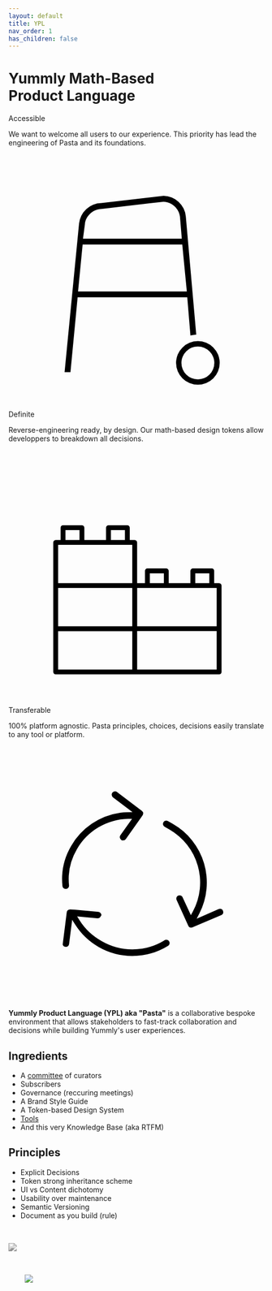 ```yaml
---
layout: default
title: YPL
nav_order: 1
has_children: false
---
```

<h1>Yummly <span class="titleLight">Math-Based</span><br>Product Language</h1>

<section class="flex-1_1_1-cols">
  <div onclick="location.href='{{site.baseurl}}/foundations#accessible';" class="card-link">
    <h8>Accessible</h8>
    <p>
      <span>We want to welcome all users to our experience</span>. This priority has lead the engineering of Pasta and its foundations.
    </p>
    <svg xmlns="http://www.w3.org/2000/svg" viewBox="0 0 256 256">
      <g>
        <path d="M56.11,218.27,70.59,69.57A22.77,22.77,0,0,1,92.86,49.05H93l62.3-7.25a22.76,22.76,0,0,1,22.15,20.49l10.44,118.36a27.54,27.54,0,0,0-5.81,1l-3.18-38.23H69.16L62,218.27Zm13.49-80.8H178.47L173.9,90.58H74.18ZM92.74,55c-8,.07-15.6,7.1-16.27,15.07L74.53,84.68h98.9L171.6,62.77c-.66-8-8.31-15.08-16.38-15.08h-.17Z"/>
        <path d="M189.54,230.89a21.84,21.84,0,1,1,21.84-21.84A21.86,21.86,0,0,1,189.54,230.89Zm0-38.3A16.47,16.47,0,1,0,206,209.05,16.48,16.48,0,0,0,189.54,192.59Z"/>
      </g>
    </svg>
  </div>

  <div onclick="location.href='{{site.baseurl}}/foundations#definite';"  class="card-link">
      <h8>Definite</h8>
      <p>
        <span>Reverse-engineering ready, by design</span>. Our math-based design tokens allow developpers to breakdown all decisions.
      </p>
      <!-- <svg xmlns="http://www.w3.org/2000/svg" viewBox="0 0 256 256">
        <g>
          <path d="M126.28,89.73h-4.5v-12A2.77,2.77,0,0,0,119,75H100.18a2.89,2.89,0,0,0-3,2.74v12H76.31v-12a2.89,2.89,0,0,0-3-2.74H54.59a2.78,2.78,0,0,0-2.85,2.68v12h-4.5a3,3,0,0,0-2.85,2.94v86.4a2.8,2.8,0,0,0,2.8,2.74H126.3a2.8,2.8,0,0,0,2.86-2.69V92.67A3,3,0,0,0,126.28,89.73Zm-23.42-9h13.28v9H102.86Zm-45.48,0H70.66v9H57.38Zm66.1,95.47H50V138.59h73.44Zm0-43.22H50V95.38h73.44Z"/>
          <path d="M208.74,132.93h-4.49V121a2.77,2.77,0,0,0-2.8-2.74H182.64a2.89,2.89,0,0,0-3,2.74v12H158.77V121a2.89,2.89,0,0,0-3-2.74H137.05a2.8,2.8,0,0,0-2.85,2.68v12h-7.88a3,3,0,0,0-2.86,2.93v86.41a2.8,2.8,0,0,0,2.8,2.74h82.51a2.79,2.79,0,0,0,2.85-2.69V135.86A3,3,0,0,0,208.74,132.93Zm-23.41-9H198.6v9H185.33Zm-45.48,0h13.28v9H139.85Zm66.09,95.47H129.11V181.79h76.83Zm0-43.22H129.11V138.58h76.83Z"/>
          <path d="M123.46,176.14H44.38v46.13A2.79,2.79,0,0,0,47.17,225h79.12a2.79,2.79,0,0,0,2.85-2.69V176.14Zm0,43.22H50V181.79h73.43Z"/>
        </g>
      </svg> -->
      <svg xmlns="http://www.w3.org/2000/svg" viewBox="0 0 256 256">
        <g>
          <path d="M47.23,224.61a2.4,2.4,0,0,1-2.45-2.35V92.67a2.56,2.56,0,0,1,2.45-2.54h4.9V77.78a2.39,2.39,0,0,1,2.4-2.34h18.8a2.5,2.5,0,0,1,2.57,2.34V90.13h21.7V77.78a2.5,2.5,0,0,1,2.57-2.34H119a2.37,2.37,0,0,1,2.34,2.35V90.13h4.9a2.59,2.59,0,0,1,2.48,2.54v40.66h7.84V121a2.4,2.4,0,0,1,2.4-2.34h18.81a2.5,2.5,0,0,1,2.57,2.34v12.35h21.7V121a2.49,2.49,0,0,1,2.56-2.34H203.5a2.38,2.38,0,0,1,2.35,2.35v12.34h4.89a2.57,2.57,0,0,1,2.48,2.54v86.4a2.41,2.41,0,0,1-2.4,2.34Zm161.11-4.85V181.39h-79.6v38.37Zm-84.48,0V181.41H49.63v38.35Zm84.48-43.22V138.18H128.76v38.36Zm-84.48,0V138.19H49.64v38.35Zm0-43.2V95H49.64v38.36Zm77.12,0v-9.84H186.93v9.84Zm-45.47,0v-9.84H141.45v9.84Zm-39-43.2V80.29H102.46v9.84Zm-45.47,0V80.29H57v9.84Z"/>
        </g>
      </svg>
  </div>

  <div onclick="location.href='{{site.baseurl}}/foundations#transferable';" class="card-link">
      <h8>Transferable</h8>
      <p>
        <span>100% platform agnostic</span>. Pasta principles, choices, decisions easily translate to any tool or platform.
      </p>
      <svg xmlns="http://www.w3.org/2000/svg" viewBox="0 0 256 256">
        <g>
          <path d="M124,210.37a68.17,68.17,0,0,1-33.88-9A67.27,67.27,0,0,1,66.79,179.1l-3.09-4.86-3.07,24.09a3.31,3.31,0,0,1-3.28,3h-.28a3.3,3.3,0,0,1-2.87-2.3l4.06-32.36a3.31,3.31,0,0,1,3.27-2.87h.21l4.69.23,23.5,2.24a3.31,3.31,0,0,1,3,3.38,3.22,3.22,0,0,1-.61,1l-.16.18-.12.21a3.3,3.3,0,0,1-2.88,1.69h-.29l-20.2-1.92,2.23,3.57a60.62,60.62,0,0,0,22.63,21.26A61.54,61.54,0,0,0,124,203.75h0a61.47,61.47,0,0,0,31.6-8.74l.13-.07.11-.1a3.36,3.36,0,0,1,2.08-.73,3.27,3.27,0,0,1,1.67.45,3.32,3.32,0,0,1,1.55,2,3.26,3.26,0,0,1-.33,2.5,3.31,3.31,0,0,1-1.13,1.19A68,68,0,0,1,124,210.37ZM182.89,182a3.32,3.32,0,0,1-3-2l-11.79-26a3.3,3.3,0,0,1,2-4.14,3.24,3.24,0,0,1,1.11-.19,3.3,3.3,0,0,1,2.83,1.62l8.48,18.26,2-3.66A61.29,61.29,0,0,0,161.06,83.8l-4.67-2.69a3.23,3.23,0,0,1-1.64-1.91,3.19,3.19,0,0,1,.21-2.44l.1-.19a3.3,3.3,0,0,1,2.88-1.68,3.25,3.25,0,0,1,1.47.35l.24.13,4.7,2.7A67.82,67.82,0,0,1,191,167.89l-2.67,5.21,22-9.68a3.25,3.25,0,0,1,1.26-.24,3.33,3.33,0,0,1,1.29,6.4l-28.74,12.16A3.14,3.14,0,0,1,182.89,182ZM57.25,143.3a3.31,3.31,0,0,1-3.29-3,65.78,65.78,0,0,1,8.71-40,67.72,67.72,0,0,1,49-33.26,62.76,62.76,0,0,1,6.5-.45l5.92-.16L104.61,51.64a3.28,3.28,0,0,1-1.28-2.22,3.34,3.34,0,0,1,5.34-3.1l24.8,18.86a3.32,3.32,0,0,1,.82,4.22L132.53,72l-15.17,21.4a3.29,3.29,0,0,1-2.69,1.39h0a3.27,3.27,0,0,1-1.91-.61,3.39,3.39,0,0,1-.78-4.69L123.61,73.1l-4.13.09A60.23,60.23,0,0,0,68.4,103.61a59.11,59.11,0,0,0-7.85,36,3.33,3.33,0,0,1-2.94,3.67Z"/>
        </g>
      </svg>
  </div>
</section>



**Yummly Product Language (YPL) aka "Pasta"** is a collaborative bespoke environment that allows stakeholders to fast-track collaboration and decisions while building Yummly's user experiences.

<section class="flex-1_1-cols">
  <div>
    <h2>Ingredients</h2>
    <ul>
      <li>A <a href="{{site.baseurl}}/committee">committee</a> of curators</li>
      <li>Subscribers</li>
      <li>Governance (reccuring meetings)</li>
      <li>A Brand Style Guide</li>
      <li>A Token-based Design System</li>
      <li><a href="{{site.baseurl}}/tools">Tools</a></li>
      <li>And this very Knowledge Base (aka RTFM)</li>
    </ul>
  </div>
  <div>
    <h2>Principles</h2>
    <ul>
      <li>Explicit Decisions</li>
      <li>Token strong inheritance scheme</li>
      <li>UI vs Content dichotomy</li>
      <li>Usability over maintenance</li>
      <li>Semantic Versioning</li>
      <li>Document as you build (rule)</li>
    </ul>
  </div>
</section>

<a href="https://popchart.co/products/the-permutations-of-pasta"><img src="{{site.baseurl}}/assets/images/YPL-DOC-ThePermutationsOfPasta.jpg" style="background-color: transparent; padding-top:2rem; filter: grayscale(100%);  border: none;"></a>

<a href="http://www.geometryofpasta.com/"><img src="{{site.baseurl}}/assets/images/YPL-DOC-intro-book.gif" style="background-color: transparent; padding:2rem; border: none;"></a>
